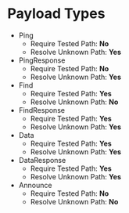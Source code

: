 # Payload Types
* Ping
	* Require Tested Path: **No**
	* Resolve Unknown Path: **Yes**
* PingResponse
	* Require Tested Path: **No**
	* Resolve Unknown Path: **Yes**
* Find
	* Require Tested Path: **Yes**
	* Resolve Unknown Path: **No**
* FindResponse
	* Require Tested Path: **Yes**
	* Resolve Unknown Path: **Yes**
* Data
	* Require Tested Path: **Yes**
	* Resolve Unknown Path: **Yes**
* DataResponse
	* Require Tested Path: **Yes**
	* Resolve Unknown Path: **Yes**
* Announce
	* Require Tested Path: **No**
	* Resolve Unknown Path: **No**
